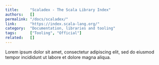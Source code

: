 ```yaml
---
title:     "Scaladex - The Scala Library Index"
authors:   []
permalink: "/docs/scaladex/"
link:      "https://index.scala-lang.org/"
category:  "Documentation, libraries and tooling"
tags:      ["Tooling", "Official"]
related:   []
---
```


Lorem ipsum dolor sit amet, consectetur adipiscing elit, sed do eiusmod tempor incididunt ut labore et dolore magna aliqua.
